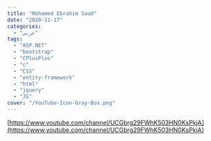 ```yaml
---
title: "Mohamed Ebrahim Saad"
date: "2020-11-17"
categories:
  - "عربي"
tags:
  - "ASP.NET"
  - "bootstrap"
  - "CPlusPlus"
  - "c"
  - "CSS"
  - "entity-framework"
  - "html"
  - "jquery"
  - "JS"
cover: "/YouTube-Icon-Gray-Box.png"
---
```


[https://www.youtube.com/channel/UCGbrg29FWhK503HN0KsPkjA](https://www.youtube.com/channel/UCGbrg29FWhK503HN0KsPkjA)
